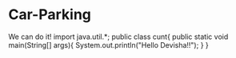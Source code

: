 # Car-Parking
We can do it!
import java.util.*;
public class cunt{
  public static void main(String[] args){
    System.out.println("Hello Devisha!!");
  }
}
